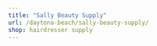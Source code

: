 ```yaml
---
title: "Sally Beauty Supply"
url: /daytona-beach/sally-beauty-supply/
shop: hairdresser supply
---
```

